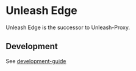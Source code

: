 # Unleash Edge

Unleash Edge is the successor to Unleash-Proxy.


## Development
See [development-guide](./development-guide.md)
